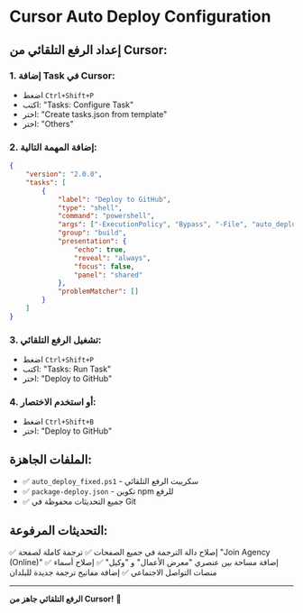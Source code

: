 # Cursor Auto Deploy Configuration

## إعداد الرفع التلقائي من Cursor:

### 1. إضافة Task في Cursor:
- اضغط `Ctrl+Shift+P`
- اكتب: "Tasks: Configure Task"
- اختر: "Create tasks.json from template"
- اختر: "Others"

### 2. إضافة المهمة التالية:
```json
{
    "version": "2.0.0",
    "tasks": [
        {
            "label": "Deploy to GitHub",
            "type": "shell",
            "command": "powershell",
            "args": ["-ExecutionPolicy", "Bypass", "-File", "auto_deploy_fixed.ps1"],
            "group": "build",
            "presentation": {
                "echo": true,
                "reveal": "always",
                "focus": false,
                "panel": "shared"
            },
            "problemMatcher": []
        }
    ]
}
```

### 3. تشغيل الرفع التلقائي:
- اضغط `Ctrl+Shift+P`
- اكتب: "Tasks: Run Task"
- اختر: "Deploy to GitHub"

### 4. أو استخدم الاختصار:
- اضغط `Ctrl+Shift+B`
- اختر: "Deploy to GitHub"

## الملفات الجاهزة:
- ✅ `auto_deploy_fixed.ps1` - سكريبت الرفع التلقائي
- ✅ `package-deploy.json` - تكوين npm للرفع
- ✅ جميع التحديثات محفوظة في Git

## التحديثات المرفوعة:
✅ إصلاح دالة الترجمة في جميع الصفحات
✅ ترجمة كاملة لصفحة "Join Agency (Online)"
✅ إضافة مساحة بين عنصري "معرض الأعمال" و "وكيل"
✅ إصلاح أسماء منصات التواصل الاجتماعي
✅ إضافة مفاتيح ترجمة جديدة للبلدان

---
**الرفع التلقائي جاهز من Cursor!** 🚀
